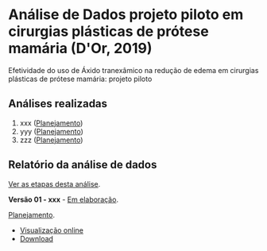 # Análise de Dados projeto piloto em cirurgias plásticas de prótese mamária (D'Or, 2019)

Efetividade do uso de Áxido tranexâmico na redução de edema em cirurgias plásticas de prótese mamária: projeto piloto

## Análises realizadas

1. xxx ([Planejamento][proj-xxx])
2. yyy ([Planejamento][proj-yyy])
3. zzz ([Planejamento][proj-zzz])

[proj-xxx]: https://github.com/philsf-biostat/analise_dados_VL_2019b/projects/xxx
[proj-yyy]: https://github.com/philsf-biostat/analise_dados_VL_2019b/projects/yyy
[proj-zzz]: https://github.com/philsf-biostat/analise_dados_VL_2019b/projects/zzz

## Relatório da análise de dados

[Ver as etapas desta análise][releases].

**Versão 01 - xxx** - [Em elaboração][milestone-prequal].

[Planejamento][v01-project].

- [Visualização online][reportviz-v01]
- [Download][docx-v01]

<!-- **Versão 02 - Defesa** - [Em elaboração][milestone-posqual]. -->

<!-- [Planejamento][v02-project]. -->

<!-- - [Visualização online][reportviz-v02] -->
<!-- - Download -->

[releases]: https://github.com/philsf-biostat/analise_dados_VL_2019b/releases/
[milestone-prequal]: https://github.com/philsf-biostat/analise_dados_VL_2019b/milestone/xxx
[reportviz-v01]: report/analise_dados_VL_2019b-v01.md
[docx-v01]: report/analise_dados_VL_2019b-v01.docx?raw=true
[v01-project]: https://github.com/philsf-biostat/analise_dados_VL_2019b/projects/xxx

<!-- [milestone-posqual]: https://github.com/philsf-biostat/analise_dados_VL_2019b/milestone/xxx -->
<!-- [reportviz-v02]: report/xxx-v02.md -->
<!-- [docx-v02]: report/xxx-v02.docx?raw=true -->
<!-- [v02-project]: https://github.com/philsf-biostat/analise_dados_VL_2019b/projects/xxx -->
